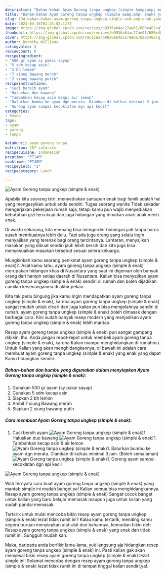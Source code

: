 ```yaml
---
description: "Bahan-bahan Ayam Goreng tanpa ungkep (simple &amp;amp; enak) yang lezat dan Mudah Dibuat"
title: "Bahan-bahan Ayam Goreng tanpa ungkep (simple &amp;amp; enak) yang lezat dan Mudah Dibuat"
slug: 134-bahan-bahan-ayam-goreng-tanpa-ungkep-simple-and-amp-enak-yang-lezat-dan-mudah-dibuat
date: 2021-04-15T01:25:52.117Z
image: https://img-global.cpcdn.com/recipes/b9936a64ac27ae01/680x482cq70/ayam-goreng-tanpa-ungkep-simple-enak-foto-resep-utama.jpg
thumbnail: https://img-global.cpcdn.com/recipes/b9936a64ac27ae01/680x482cq70/ayam-goreng-tanpa-ungkep-simple-enak-foto-resep-utama.jpg
cover: https://img-global.cpcdn.com/recipes/b9936a64ac27ae01/680x482cq70/ayam-goreng-tanpa-ungkep-simple-enak-foto-resep-utama.jpg
author: Dorothy Williams
ratingvalue: 4
reviewcount: 9
recipeingredient:
- "500 gr ayam sy pakai sayap"
- "5 sdm kecap asin"
- "2 bh lemon"
- "7 siung Bawang merah"
- "2 siung bawang putih"
recipeinstructions:
- "Cuci bersih ayam"
- "Haluskan duo bawang"
- "Tambahkan kecap asin &amp; air lemon"
- "Balurkan bumbu ke ayam dgn merata. Diamkan di kulkas minimal 3 jam. (Boleh semalaman)"
- "Goreng ayam sampai kecoklatan dgn api kecil"
categories:
- Resep
tags:
- ayam
- goreng
- tanpa

katakunci: ayam goreng tanpa 
nutrition: 257 calories
recipecuisine: Indonesian
preptime: "PT14M"
cooktime: "PT48M"
recipeyield: "2"
recipecategory: Lunch

---
```



![Ayam Goreng tanpa ungkep (simple &amp; enak)](https://img-global.cpcdn.com/recipes/b9936a64ac27ae01/680x482cq70/ayam-goreng-tanpa-ungkep-simple-enak-foto-resep-utama.jpg)

Apabila kita seorang istri, menyediakan santapan enak bagi famili adalah hal yang mengasyikan untuk anda sendiri. Tugas seorang  wanita Tidak sekadar mengerjakan pekerjaan rumah saja, tetapi kamu pun wajib menyediakan kebutuhan gizi tercukupi dan juga hidangan yang dimakan anak-anak mesti enak.

Di waktu  sekarang, kita memang bisa mengorder hidangan jadi tanpa harus susah membuatnya lebih dulu. Tapi ada juga orang yang selalu ingin menyajikan yang terenak bagi orang tercintanya. Lantaran, menyajikan masakan yang dibuat sendiri jauh lebih bersih dan kita juga bisa menyesuaikan masakan tersebut sesuai selera keluarga. 



Mungkinkah kamu seorang penikmat ayam goreng tanpa ungkep (simple &amp; enak)?. Asal kamu tahu, ayam goreng tanpa ungkep (simple &amp; enak) merupakan hidangan khas di Nusantara yang saat ini digemari oleh banyak orang dari hampir setiap daerah di Nusantara. Kalian bisa menyajikan ayam goreng tanpa ungkep (simple &amp; enak) sendiri di rumah dan boleh dijadikan camilan kesenanganmu di akhir pekan.

Kita tak perlu bingung jika kamu ingin mendapatkan ayam goreng tanpa ungkep (simple &amp; enak), karena ayam goreng tanpa ungkep (simple &amp; enak) sangat mudah untuk dicari dan juga kalian pun bisa mengolahnya sendiri di rumah. ayam goreng tanpa ungkep (simple &amp; enak) boleh dimasak dengan berbagai cara. Kini sudah banyak resep modern yang menjadikan ayam goreng tanpa ungkep (simple &amp; enak) lebih mantap.

Resep ayam goreng tanpa ungkep (simple &amp; enak) pun sangat gampang dibikin, lho. Anda jangan repot-repot untuk membeli ayam goreng tanpa ungkep (simple &amp; enak), karena Kalian mampu menghidangkan di rumahmu. Untuk Kalian yang akan menghidangkannya, di bawah ini adalah cara membuat ayam goreng tanpa ungkep (simple &amp; enak) yang enak yang dapat Kamu hidangkan sendiri.

<!--inarticleads1-->

##### Bahan-bahan dan bumbu yang digunakan dalam menyiapkan Ayam Goreng tanpa ungkep (simple &amp; enak):

1. Gunakan 500 gr ayam (sy pakai sayap)
1. Gunakan 5 sdm kecap asin
1. Siapkan 2 bh lemon
1. Ambil 7 siung Bawang merah
1. Siapkan 2 siung bawang putih




<!--inarticleads2-->

##### Cara membuat Ayam Goreng tanpa ungkep (simple &amp; enak):

1. Cuci bersih ayam
<img src="https://img-global.cpcdn.com/steps/603835cf0e9e7d4d/160x128cq70/ayam-goreng-tanpa-ungkep-simple-enak-langkah-memasak-1-foto.jpg" alt="Ayam Goreng tanpa ungkep (simple &amp; enak)">1. Haluskan duo bawang
<img src="https://img-global.cpcdn.com/steps/55828e2919126389/160x128cq70/ayam-goreng-tanpa-ungkep-simple-enak-langkah-memasak-2-foto.jpg" alt="Ayam Goreng tanpa ungkep (simple &amp; enak)">1. Tambahkan kecap asin &amp; air lemon
<img src="https://img-global.cpcdn.com/steps/1e96b774c1f30ab9/160x128cq70/ayam-goreng-tanpa-ungkep-simple-enak-langkah-memasak-3-foto.jpg" alt="Ayam Goreng tanpa ungkep (simple &amp; enak)">1. Balurkan bumbu ke ayam dgn merata. Diamkan di kulkas minimal 3 jam. (Boleh semalaman)
<img src="https://img-global.cpcdn.com/steps/79fd510269691506/160x128cq70/ayam-goreng-tanpa-ungkep-simple-enak-langkah-memasak-4-foto.jpg" alt="Ayam Goreng tanpa ungkep (simple &amp; enak)">1. Goreng ayam sampai kecoklatan dgn api kecil
<img src="https://img-global.cpcdn.com/steps/cf23661654722e8a/160x128cq70/ayam-goreng-tanpa-ungkep-simple-enak-langkah-memasak-5-foto.jpg" alt="Ayam Goreng tanpa ungkep (simple &amp; enak)">



Wah ternyata cara buat ayam goreng tanpa ungkep (simple &amp; enak) yang mantab simple ini mudah banget ya! Kalian semua bisa menghidangkannya. Resep ayam goreng tanpa ungkep (simple &amp; enak) Sangat cocok banget untuk kalian yang baru belajar memasak maupun juga untuk kalian yang sudah pandai memasak.

Tertarik untuk mulai mencoba bikin resep ayam goreng tanpa ungkep (simple &amp; enak) lezat tidak rumit ini? Kalau kamu tertarik, mending kamu segera buruan menyiapkan alat-alat dan bahannya, kemudian bikin deh Resep ayam goreng tanpa ungkep (simple &amp; enak) yang enak dan tidak rumit ini. Sungguh mudah kan. 

Maka, daripada anda berfikir lama-lama, yuk langsung aja hidangkan resep ayam goreng tanpa ungkep (simple &amp; enak) ini. Pasti kalian gak akan menyesal bikin resep ayam goreng tanpa ungkep (simple &amp; enak) lezat simple ini! Selamat mencoba dengan resep ayam goreng tanpa ungkep (simple &amp; enak) lezat tidak rumit ini di tempat tinggal kalian sendiri,ya!.

